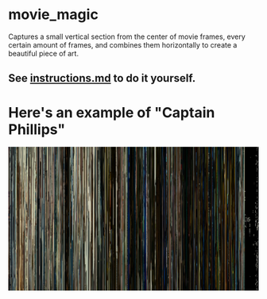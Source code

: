# movie_magic
Captures a small vertical section from the center of movie frames, every certain amount of frames, and combines them horizontally to create a beautiful piece of art.

## See [instructions.md](/instructions.md) to do it yourself.

# Here's an example of "Captain Phillips"

![Here's an example of Captain Phillips](out3.png)
